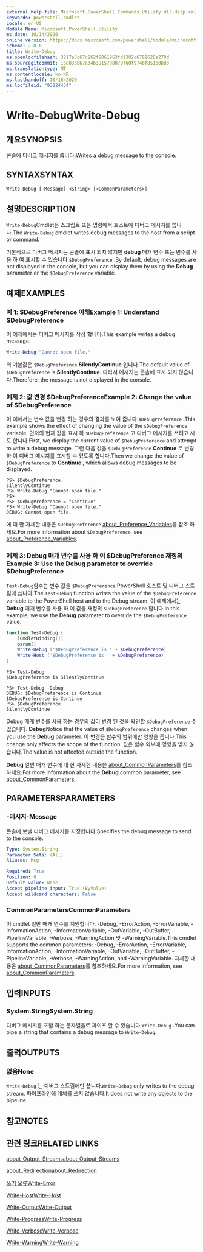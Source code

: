 ```yaml
---
external help file: Microsoft.PowerShell.Commands.Utility.dll-Help.xml
keywords: powershell,cmdlet
Locale: en-US
Module Name: Microsoft.PowerShell.Utility
ms.date: 10/14/2020
online version: https://docs.microsoft.com/powershell/module/microsoft.powershell.utility/write-debug?view=powershell-7&WT.mc_id=ps-gethelp
schema: 2.0.0
title: Write-Debug
ms.openlocfilehash: 3217a3c67c262f8061963fd1302c6782620e270d
ms.sourcegitcommit: 16883bb67e34b3915798070f60f974bf85160bd3
ms.translationtype: MT
ms.contentlocale: ko-KR
ms.lasthandoff: 10/16/2020
ms.locfileid: "93224434"
---
```

# <span data-ttu-id="fe3e2-103">Write-Debug</span><span class="sxs-lookup"><span data-stu-id="fe3e2-103">Write-Debug</span></span>

## <span data-ttu-id="fe3e2-104">개요</span><span class="sxs-lookup"><span data-stu-id="fe3e2-104">SYNOPSIS</span></span>
<span data-ttu-id="fe3e2-105">콘솔에 디버그 메시지를 씁니다.</span><span class="sxs-lookup"><span data-stu-id="fe3e2-105">Writes a debug message to the console.</span></span>

## <span data-ttu-id="fe3e2-106">SYNTAX</span><span class="sxs-lookup"><span data-stu-id="fe3e2-106">SYNTAX</span></span>

```
Write-Debug [-Message] <String> [<CommonParameters>]
```

## <span data-ttu-id="fe3e2-107">설명</span><span class="sxs-lookup"><span data-stu-id="fe3e2-107">DESCRIPTION</span></span>

<span data-ttu-id="fe3e2-108">`Write-Debug`Cmdlet은 스크립트 또는 명령에서 호스트에 디버그 메시지를 씁니다.</span><span class="sxs-lookup"><span data-stu-id="fe3e2-108">The `Write-Debug` cmdlet writes debug messages to the host from a script or command.</span></span>

<span data-ttu-id="fe3e2-109">기본적으로 디버그 메시지는 콘솔에 표시 되지 않지만 **debug** 매개 변수 또는 변수를 사용 하 여 표시할 수 있습니다 `$DebugPreference` .</span><span class="sxs-lookup"><span data-stu-id="fe3e2-109">By default, debug messages are not displayed in the console, but you can display them by using the **Debug** parameter or the `$DebugPreference` variable.</span></span>

## <span data-ttu-id="fe3e2-110">예제</span><span class="sxs-lookup"><span data-stu-id="fe3e2-110">EXAMPLES</span></span>

### <span data-ttu-id="fe3e2-111">예 1: $DebugPreference 이해</span><span class="sxs-lookup"><span data-stu-id="fe3e2-111">Example 1: Understand $DebugPreference</span></span>

<span data-ttu-id="fe3e2-112">이 예제에서는 디버그 메시지를 작성 합니다.</span><span class="sxs-lookup"><span data-stu-id="fe3e2-112">This example writes a debug message.</span></span>

```powershell
Write-Debug "Cannot open file."
```

<span data-ttu-id="fe3e2-113">의 기본값은 `$DebugPreference` **SilentlyContinue** 입니다.</span><span class="sxs-lookup"><span data-stu-id="fe3e2-113">The default value of `$DebugPreference` is **SilentlyContinue**.</span></span> <span data-ttu-id="fe3e2-114">따라서 메시지는 콘솔에 표시 되지 않습니다.</span><span class="sxs-lookup"><span data-stu-id="fe3e2-114">Therefore, the message is not displayed in the console.</span></span>

### <span data-ttu-id="fe3e2-115">예제 2: 값 변경 $DebugPreference</span><span class="sxs-lookup"><span data-stu-id="fe3e2-115">Example 2: Change the value of $DebugPreference</span></span>

<span data-ttu-id="fe3e2-116">이 예에서는 변수 값을 변경 하는 경우의 결과를 보여 줍니다 `$DebugPreference` .</span><span class="sxs-lookup"><span data-stu-id="fe3e2-116">This example shows the effect of changing the value of the `$DebugPreference` variable.</span></span> <span data-ttu-id="fe3e2-117">먼저의 현재 값을 표시 하 `$DebugPreference` 고 디버그 메시지를 쓰려고 시도 합니다.</span><span class="sxs-lookup"><span data-stu-id="fe3e2-117">First, we display the current value of `$DebugPreference` and attempt to write a debug message.</span></span> <span data-ttu-id="fe3e2-118">그런 다음 값을 `$DebugPreference` **Continue** 로 변경 하 여 디버그 메시지를 표시할 수 있도록 합니다.</span><span class="sxs-lookup"><span data-stu-id="fe3e2-118">Then we change the value of `$DebugPreference` to **Continue** , which allows debug messages to be displayed.</span></span>

```
PS> $DebugPreference
SilentlyContinue
PS> Write-Debug "Cannot open file."
PS>
PS> $DebugPreference = "Continue"
PS> Write-Debug "Cannot open file."
DEBUG: Cannot open file.
```

<span data-ttu-id="fe3e2-119">에 대 한 자세한 내용은 `$DebugPreference` [about_Preference_Variables](/powershell/module/Microsoft.PowerShell.Core/About/about_Preference_Variables)를 참조 하세요.</span><span class="sxs-lookup"><span data-stu-id="fe3e2-119">For more information about `$DebugPreference`, see [about_Preference_Variables](/powershell/module/Microsoft.PowerShell.Core/About/about_Preference_Variables).</span></span>

### <span data-ttu-id="fe3e2-120">예제 3: Debug 매개 변수를 사용 하 여 $DebugPreference 재정의</span><span class="sxs-lookup"><span data-stu-id="fe3e2-120">Example 3: Use the Debug parameter to override $DebugPreference</span></span>

<span data-ttu-id="fe3e2-121">`Test-Debug`함수는 변수 값을 `$DebugPreference` PowerShell 호스트 및 디버그 스트림에 씁니다.</span><span class="sxs-lookup"><span data-stu-id="fe3e2-121">The `Test-Debug` function writes the value of the `$DebugPreference` variable to the PowerShell host and to the Debug stream.</span></span> <span data-ttu-id="fe3e2-122">이 예제에서는 **Debug** 매개 변수를 사용 하 여 값을 재정의 `$DebugPreference` 합니다.</span><span class="sxs-lookup"><span data-stu-id="fe3e2-122">In this example, we use the **Debug** parameter to override the `$DebugPreference` value.</span></span>

```powershell
function Test-Debug {
    [CmdletBinding()]
    param()
    Write-Debug ('$DebugPreference is ' + $DebugPreference)
    Write-Host ('$DebugPreference is ' + $DebugPreference)
}
```

```
PS> Test-Debug
$DebugPreference is SilentlyContinue

PS> Test-Debug -Debug
DEBUG: $DebugPreference is Continue
$DebugPreference is Continue
PS> $DebugPreference
SilentlyContinue
```

<span data-ttu-id="fe3e2-123">Debug 매개 변수를 사용 하는 경우의 값이 변경 된 것을 확인할 `$DebugPreference` 수 있습니다. **Debug**</span><span class="sxs-lookup"><span data-stu-id="fe3e2-123">Notice that the value of `$DebugPreference` changes when you use the **Debug** parameter.</span></span> <span data-ttu-id="fe3e2-124">이 변경은 함수의 범위에만 영향을 줍니다.</span><span class="sxs-lookup"><span data-stu-id="fe3e2-124">This change only affects the scope of the function.</span></span> <span data-ttu-id="fe3e2-125">값은 함수 외부에 영향을 받지 않습니다.</span><span class="sxs-lookup"><span data-stu-id="fe3e2-125">The value is not affected outside the function.</span></span>

<span data-ttu-id="fe3e2-126">**Debug** 일반 매개 변수에 대 한 자세한 내용은 [about_CommonParameters](https://go.microsoft.com/fwlink/?LinkID=113216)를 참조 하세요.</span><span class="sxs-lookup"><span data-stu-id="fe3e2-126">For more information about the **Debug** common parameter, see [about_CommonParameters](https://go.microsoft.com/fwlink/?LinkID=113216).</span></span>

## <span data-ttu-id="fe3e2-127">PARAMETERS</span><span class="sxs-lookup"><span data-stu-id="fe3e2-127">PARAMETERS</span></span>

### <span data-ttu-id="fe3e2-128">-메시지</span><span class="sxs-lookup"><span data-stu-id="fe3e2-128">-Message</span></span>

<span data-ttu-id="fe3e2-129">콘솔에 보낼 디버그 메시지를 지정합니다.</span><span class="sxs-lookup"><span data-stu-id="fe3e2-129">Specifies the debug message to send to the console.</span></span>

```yaml
Type: System.String
Parameter Sets: (All)
Aliases: Msg

Required: True
Position: 0
Default value: None
Accept pipeline input: True (ByValue)
Accept wildcard characters: False
```

### <span data-ttu-id="fe3e2-130">CommonParameters</span><span class="sxs-lookup"><span data-stu-id="fe3e2-130">CommonParameters</span></span>

<span data-ttu-id="fe3e2-131">이 cmdlet 일반 매개 변수를 지원합니다. -Debug, -ErrorAction, -ErrorVariable, -InformationAction, -InformationVariable, -OutVariable, -OutBuffer, -PipelineVariable, -Verbose, -WarningAction 및 -WarningVariable.</span><span class="sxs-lookup"><span data-stu-id="fe3e2-131">This cmdlet supports the common parameters: -Debug, -ErrorAction, -ErrorVariable, -InformationAction, -InformationVariable, -OutVariable, -OutBuffer, -PipelineVariable, -Verbose, -WarningAction, and -WarningVariable.</span></span> <span data-ttu-id="fe3e2-132">자세한 내용은 [about_CommonParameters](https://go.microsoft.com/fwlink/?LinkID=113216)를 참조하세요.</span><span class="sxs-lookup"><span data-stu-id="fe3e2-132">For more information, see [about_CommonParameters](https://go.microsoft.com/fwlink/?LinkID=113216).</span></span>

## <span data-ttu-id="fe3e2-133">입력</span><span class="sxs-lookup"><span data-stu-id="fe3e2-133">INPUTS</span></span>

### <span data-ttu-id="fe3e2-134">System.String</span><span class="sxs-lookup"><span data-stu-id="fe3e2-134">System.String</span></span>

<span data-ttu-id="fe3e2-135">디버그 메시지를 포함 하는 문자열을로 파이프 할 수 있습니다 `Write-Debug` .</span><span class="sxs-lookup"><span data-stu-id="fe3e2-135">You can pipe a string that contains a debug message to `Write-Debug`.</span></span>

## <span data-ttu-id="fe3e2-136">출력</span><span class="sxs-lookup"><span data-stu-id="fe3e2-136">OUTPUTS</span></span>

### <span data-ttu-id="fe3e2-137">없음</span><span class="sxs-lookup"><span data-stu-id="fe3e2-137">None</span></span>

<span data-ttu-id="fe3e2-138">`Write-Debug` 는 디버그 스트림에만 씁니다.</span><span class="sxs-lookup"><span data-stu-id="fe3e2-138">`Write-Debug` only writes to the debug stream.</span></span> <span data-ttu-id="fe3e2-139">파이프라인에 개체를 쓰지 않습니다.</span><span class="sxs-lookup"><span data-stu-id="fe3e2-139">It does not write any objects to the pipeline.</span></span>

## <span data-ttu-id="fe3e2-140">참고</span><span class="sxs-lookup"><span data-stu-id="fe3e2-140">NOTES</span></span>

## <span data-ttu-id="fe3e2-141">관련 링크</span><span class="sxs-lookup"><span data-stu-id="fe3e2-141">RELATED LINKS</span></span>

[<span data-ttu-id="fe3e2-142">about_Output_Streams</span><span class="sxs-lookup"><span data-stu-id="fe3e2-142">about_Output_Streams</span></span>](../Microsoft.PowerShell.Core/About/about_Output_Streams.md)

[<span data-ttu-id="fe3e2-143">about_Redirection</span><span class="sxs-lookup"><span data-stu-id="fe3e2-143">about_Redirection</span></span>](../Microsoft.PowerShell.Core/About/about_Redirection.md)

[<span data-ttu-id="fe3e2-144">쓰기 오류</span><span class="sxs-lookup"><span data-stu-id="fe3e2-144">Write-Error</span></span>](Write-Error.md)

[<span data-ttu-id="fe3e2-145">Write-Host</span><span class="sxs-lookup"><span data-stu-id="fe3e2-145">Write-Host</span></span>](Write-Host.md)

[<span data-ttu-id="fe3e2-146">Write-Output</span><span class="sxs-lookup"><span data-stu-id="fe3e2-146">Write-Output</span></span>](Write-Output.md)

[<span data-ttu-id="fe3e2-147">Write-Progress</span><span class="sxs-lookup"><span data-stu-id="fe3e2-147">Write-Progress</span></span>](Write-Progress.md)

[<span data-ttu-id="fe3e2-148">Write-Verbose</span><span class="sxs-lookup"><span data-stu-id="fe3e2-148">Write-Verbose</span></span>](Write-Verbose.md)

[<span data-ttu-id="fe3e2-149">Write-Warning</span><span class="sxs-lookup"><span data-stu-id="fe3e2-149">Write-Warning</span></span>](Write-Warning.md)
